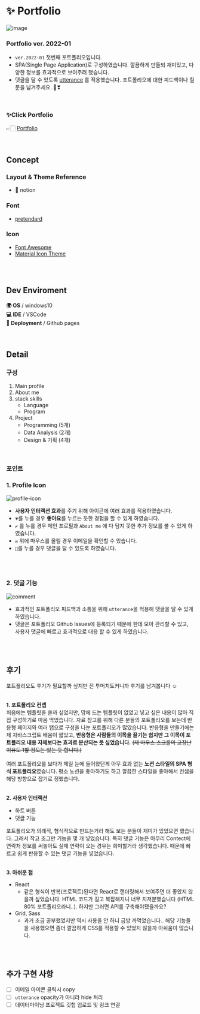 #  ✨ Portfolio
![image](https://user-images.githubusercontent.com/42857790/148370251-e676c6ce-0538-4479-b3dd-06cdde1ef473.png)



### Portfolio ver. 2022-01
- `ver.2022-01` 첫번째 포트폴리오입니다.
- SPA(Single Page Application)로 구성하였습니다. 깔끔하게 만들되 재미있고, 다양한 정보를 효과적으로 보여주려 했습니다.
- 댓글을 달 수 있도록 [utterance](https://utteranc.es/) 를 적용했습니다. 포트폴리오에 대한 피드백이나 질문을 남겨주세요. 💌❣
<br/>


### ✨Click Portfolio
👉🏻 [Portfolio](https://sunday-sunny.github.io/portfolio/)
<br/>
<br/>
<br/>


##  Concept
### Layout & Theme Reference
- 📝 notion

### Font
- [pretendard](https://github.com/orioncactus/pretendard)

### Icon
- [Font Awesome](https://fontawesome.com/)
- [Material Icon Theme](https://github.com/Claudiohbsantos/github-material-icons-extension)
<br/>
<br/>


## Dev Enviroment
**🌍 OS** / windows10 <br/> 
**💻 IDE** / VSCode <br/>
**🚀 Deployment** / Github pages
<br/>
<br/>
<br/>


## Detail
### 구성
1. Main profile
2. About me
3. stack skills
	- Language
	- Program
4. Project
	- Programming (5개)
	- Data Analysis (2개)
	- Design & 기획 (4개)
<br/>


### 포인트
### 1. Profile Icon
![profile-icon](https://user-images.githubusercontent.com/42857790/148373097-2d9452ae-19fd-4875-98f0-346293210f89.gif)
- **사용자 인터랙션 효과**를 주기 위해 아이콘에 여러 효과를 적용하였습니다.
- `💗`를 누를 경우 **좋아요**를 누르는 듯한 경험을 할 수 있게 하였습니다.
- `✔` 를 누를 경우 메인 프로필과 `About me` 에 다 담지 못한 추가 정보를 볼 수 있게 하였습니다.
- `✉️` 위에 마우스를 올릴 경우 이메일을 확인할 수 있습니다.
- `💭`를 누를 경우 댓글을 달 수 있도록 하였습니다.
<br/>
<br/>


### 2. 댓글 기능 
![comment](https://user-images.githubusercontent.com/42857790/148373836-4fcd5009-45aa-4a9e-942a-9948c592adaa.gif)
- 효과적인 포트폴리오 피드백과 소통을 위해 `utterance`을 적용해 댓글을 달 수 있게 하였습니다.
- 댓글은 포트폴리오 Github Issues에 등록되기 때문에 한데 모아 관리할 수 있고, 사용자 댓글에 빠르고 효과적으로 대응 할 수 있게 하였습니다.
<br/>
<br/>





## 후기
포트폴리오도 후기가 필요할까 싶지만 전 투머치토커니까 후기를 남겨봅니다 ☺ 
<br/>
<br/>


**1. 포트폴리오 컨셉**<br/>
처음에는 템플릿을 쓸까 싶었지만, 맘에 드는 템플릿이 없었고 넣고 싶은 내용이 많아 직접 구성하기로 마음 먹었습니다. 자료 참고를 위해 다른 분들의 포트폴리오를 보는데 반응형 페이지와 여러 탭으로 구성을 나눈 포트폴리오가 많았습니다. 반응형을 만들기에는 제 자바스크립트 배움이 짧았고, **반응형은 사람들의 이목을 끌기는 쉽지만 그 이목이 포트폴리오 내용 자체보다는 효과로 분산되는 듯 싶었습니다.** ~~(제 마우스 스크롤이 고장난 이유도 1할 정도는 있는 듯 합니다.)~~ 
<br/><br/>
여러 포트폴리오를 보다가 제일 눈에 들어왔던게 아무 효과 없는 **노션 스타일의 SPA 형식 포트폴리오**였습니다. 평소 노션을 좋아하기도 하고 깔끔한 스타일을 좋아해서 컨셉을 해당 방향으로 잡기로 정했습니다. 
<br/>
<br/>


**2. 사용자 인터랙션**<br/>
- 하트 버튼
- 댓글 기능

포트폴리오가 의례적, 형식적으로 만드는거라 해도 보는 분들이 재미가 있었으면 했습니다. 그래서 작고 조그만 기능을 몇 개 넣었습니다. 특히 댓글 기능은 아무리 Contect에 연락처 정보를 써놓아도 실제 연락이 오는 경우는 희미할거라 생각했습니다. 때문에 빠르고 쉽게 반응할 수 있는 댓글 기능을 넣었습니다. 
<br/>
<br/>

**3. 아쉬운 점**<br/>
- React
	- 같은 형식이 반복(프로젝트)된다면 React로 랜더링해서 보여주면 더 좋았지 않을까 싶었습니다. HTML 코드가 길고 복잡해지니 너무 지저분했습니다 (HTML 80% 포트폴리오라니..). 하지만 그러면 API를 구축해야됐을까요?
- Grid, Sass
	- 과거 조금 공부했었지만 역시 사용을 안 하니 금방 까먹었습니다.. 해당 기능들을 사용했으면 좀더 깔끔하게 CSS를 적용할 수 있었지 않을까 아쉬움이 많습니다. 
<br/>
<br>

## 추가 구현 사항
 - [ ] 이메일 아이콘 클릭시 copy
 - [ ] `utterance`  opacity가 아니라 hide 처리
 - [ ] 데이터마이닝 프로젝트 깃헙 업로드 및 링크 연결
